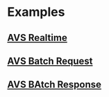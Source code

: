 # Examples


## [AVS Realtime](../docs/Examples/AVS%20Realtime.md)

## [AVS Batch Request](../docs/Examples/AVS%20Batch.md)

## [AVS BAtch Response](../docs/Examples/AVS%20Batch%20Response.md)

